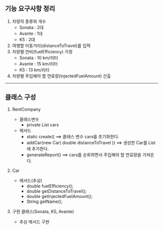 ## 기능 요구사항 정리
1. 차량의 종류와 개수
    - Sonata : 2대
    - Avante : 1대
    - K5 : 2대
2. 여행할 이동거리(distanceToTravel)를 입력
3. 차랑별 연비(fuelEfficiency) 가정
    - Sonata : 10 km/리터
    - Avante : 15 km/리터
    - K5 : 13 km/리터
4. 차량별 주입해야 할 연료량(injectedFuelAmount) 산출
---
## 클래스 구성
1. RentCompany
    - 클래스변수
        - private List<Car> cars
    - 메서드
        - static create() ==> 클래스 변수 cars를 초기화한다. 
        - addCar(new Car( double distanceToTravel )) ==> 생성한 Car를 List에 추가한다.
        - generateReport() ==> cars를 순회하면서 주입해야 할 연료량을 가져온다.

2. Car
    - 메서드(추상)
        - double fuelEfficiency();
        - double getDistanceToTravel();
        - double getInjectedFuelAmount();
        - String getName();

3. 구현 클래스(Sonata, K5, Avante)
    - 추상 메서드 구현
     
